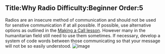 Title:Why Radio
Difficulty:Beginner
Order:5
---
Radios are an insecure method of communication and should not be used for senstive communication if at all possible. If possible, use alternative options as outlined in the [Making a Call lesson](umbrella://lesson/making-a-call). However many in the humanitarian field still need to use them sometimes. If necessary, develop a system of code words between those communicating so that your message will not be so easily understood.
![image](radios.png)